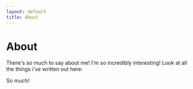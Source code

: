 ```yaml
---
layout: default
title: About
---
```

# About
There's so much to say about me! I'm so incredibly interesting! Look at all the things i've written out here:

So much!